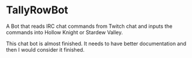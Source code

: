 # TallyRowBot
A Bot that reads IRC chat commands from Twitch chat and inputs the commands into Hollow Knight or Stardew Valley.

This chat bot is almost finished. It needs to have better documentation and then I would consider it finished.
